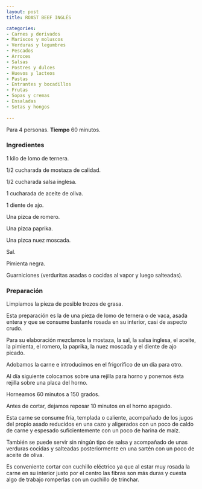 ```yaml
---
layout: post
title: ROAST BEEF INGLÉS

categories:
- Carnes y derivados
- Mariscos y moluscos
- Verduras y legumbres
- Pescados
- Arroces
- Salsas
- Postres y dulces
- Huevos y lacteos
- Pastas
- Entrantes y bocadillos
- Frutas
- Sopas y cremas
- Ensaladas
- Setas y hongos
 
---
```

Para 4 personas.
<b>Tiempo</b> 60 minutos.

<h3>Ingredientes</h3>
1 kilo de lomo de ternera.

1/2 cucharada de mostaza de calidad.

1/2 cucharada salsa inglesa.

1 cucharada de aceite de oliva.

1 diente de ajo.

Una pizca de romero.

Una pizca paprika.

Una pizca nuez moscada.

Sal.

Pimienta negra.

Guarniciones (verduritas asadas o cocidas al vapor y luego salteadas).

<h3>Preparación</h3>
Limpiamos la pieza de posible trozos de grasa.

Esta preparación es la de una pieza de lomo de ternera o de vaca, asada entera y que se consume bastante rosada en su interior, casi de aspecto crudo.

Para su elaboración mezclamos la mostaza, la sal, la salsa inglesa, el aceite, la pimienta, el romero, la paprika, la nuez moscada y el diente de ajo picado.

Adobamos la carne e introducimos en el frigorífico de un día para otro.

Al día siguiente colocamos sobre una rejilla para horno y ponemos ésta rejilla sobre una placa del horno.

Horneamos 60 minutos a 150 grados.

Antes de cortar, dejamos reposar 10 minutos en el horno apagado.

Esta carne se consume fría, templada o caliente, acompañado de los jugos del propio asado reducidos en una cazo y aligerados con un poco de caldo de carne y espesado suficientemente con un poco de harina de maíz.

También se puede servir sin ningún tipo de salsa y acompañado de unas verduras cocidas y salteadas posteriormente en una sartén con un poco de aceite de oliva.

Es conveniente cortar con cuchillo eléctrico ya que al estar muy rosada la carne en su interior justo por el centro las fibras son más duras y cuesta algo de trabajo romperlas con un cuchillo de trinchar.

